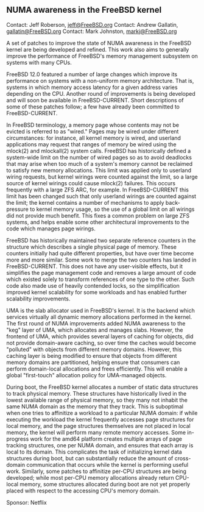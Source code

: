 ## NUMA awareness in the FreeBSD kernel ##

Contact: Jeff Roberson, <jeff@FreeBSD.org>
Contact: Andrew Gallatin, <gallatin@FreeBSD.org>
Contact: Mark Johnston, <markj@FreeBSD.org>

A set of patches to improve the state of NUMA awareness in the FreeBSD
kernel are being developed and refined.  This work also aims to
generally improve the performance of FreeBSD's memory management
subsystem on systems with many CPUs.

FreeBSD 12.0 featured a number of large changes which improve its
performance on systems with a non-uniform memory architecture.  That is,
systems in which memory access latency for a given address varies
depending on the CPU.  Another round of improvements is being developed
and will soon be available in FreeBSD-CURRENT.  Short descriptions of
some of these patches follow; a few have already been committed to
FreeBSD-CURRENT.

In FreeBSD terminology, a memory page whose contents may not be evicted
is referred to as "wired."  Pages may be wired under different
circumstances: for instance, all kernel memory is wired, and userland
applications may request that ranges of memory be wired using the
mlock(2) and mlockall(2) system calls.  FreeBSD has historically defined
a system-wide limit on the number of wired pages so as to avoid
deadlocks that may arise when too much of a system's memory cannot be
reclaimed to satisfy new memory allocations.  This limit was applied
only to userland wiring requests, but kernel wirings were counted
against the limit, so a large source of kernel wirings could cause
mlock(2) failures.  This occurs frequently with a large ZFS ARC, for
example.  In FreeBSD-CURRENT this limit has been changed such that only
userland wirings are counted against the limit; the kernel contains a
number of mechanisms to apply back-pressure to kernel memory usage, so
the use of a global limit on all wirings did not provide much benefit.
This fixes a common problem on large ZFS systems, and helps enable some
other architectural improvements to the code which manages page wirings.

FreeBSD has historically maintained two separate reference counters in
the structure which describes a single physical page of memory.  These
counters initially had quite different properties, but have over time
become more and more similar.  Some work to merge the two counters has
landed in FreeBSD-CURRENT.  This does not have any user-visible effects,
but it simplifies the page management code and removes a large amount of
code which existed solely to transform references of one type to the
other.  Such code also made use of heavily contended locks, so the
simplification improved kernel scalability for some workloads and has
enabled further scalability improvements.

UMA is the slab allocator used in FreeBSD's kernel.  It is the backend
which services virtually all dynamic memory allocations performed in the
kernel.  The first round of NUMA improvements added NUMA awareness to
the "keg" layer of UMA, which allocates and manages slabs.  However, the
frontend of UMA, which provides several layers of caching for objects,
did not provide domain-aware caching, so over time the caches would
become "polluted" with objects from different memory domains.  However,
this caching layer is being modified to ensure that objects from
different memory domains are partitioned, helping ensure that consumers
can perform domain-local allocations and frees efficiently.  This will
enable a global "first-touch" allocation policy for UMA-managed objects.

During boot, the FreeBSD kernel allocates a number of static data
structures to track physical memory.  These structures have historically
lived in the lowest available range of physical memory, so they many not
inhabit the same NUMA domain as the memory that they track.  This is
suboptimal when one tries to affinitize a workload to a particular NUMA
domain: if while executing the workload the kernel frequently accesses
page structures for local memory, and the page structures themselves
are not placed in local memory, the kernel will perform many remote
memory accesses.  Some in-progress work for the amd64 platform creates
multiple arrays of page tracking structures, one per NUMA domain, and
ensures that each array is local to its domain.  This complicates the
task of initializing kernel data structures during boot, but can
substantially reduce the amount of cross-domain communication that
occurs while the kernel is performing useful work.  Similarly, some
patches to affinitize per-CPU structures are being developed; while
most per-CPU memory allocations already return CPU-local memory, some
structures allocated during boot are not yet properly placed with
respect to the accessing CPU's memory domain.

Sponsor: Netflix
